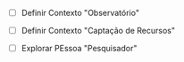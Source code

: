 - [ ] Definir Contexto "Observatório"
- [ ] Definir Contexto "Captação de Recursos"
- [ ] Explorar PEssoa "Pesquisador"



